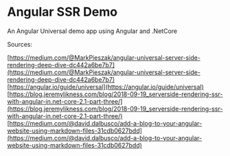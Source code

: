 # Angular SSR Demo

An Angular Universal demo app using Angular and .NetCore

Sources:

[https://medium.com/@MarkPieszak/angular-universal-server-side-rendering-deep-dive-dc442a6be7b7](https://medium.com/@MarkPieszak/angular-universal-server-side-rendering-deep-dive-dc442a6be7b7)<br>
[https://angular.io/guide/universal](https://angular.io/guide/universal)<br>
[https://blog.jeremylikness.com/blog/2018-09-19_serverside-rendering-ssr-with-angular-in.net-core-2.1-part-three/](https://blog.jeremylikness.com/blog/2018-09-19_serverside-rendering-ssr-with-angular-in.net-core-2.1-part-three/)<br>
[https://medium.com/@david.dalbusco/add-a-blog-to-your-angular-website-using-markdown-files-31cdb0627bdd](https://medium.com/@david.dalbusco/add-a-blog-to-your-angular-website-using-markdown-files-31cdb0627bdd)<br>
